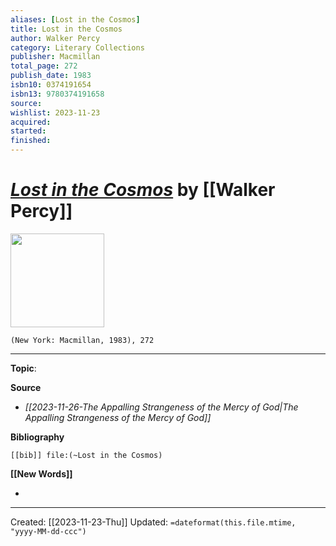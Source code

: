 ```yaml
---
aliases: [Lost in the Cosmos]
title: Lost in the Cosmos
author: Walker Percy
category: Literary Collections
publisher: Macmillan
total_page: 272
publish_date: 1983
isbn10: 0374191654
isbn13: 9780374191658
source: 
wishlist: 2023-11-23
acquired: 
started: 
finished: 
---
```

# *[Lost in the Cosmos]()* by [[Walker Percy]]

<img src="http://books.google.com/books/content?id=cRzsOdz104wC&printsec=frontcover&img=1&zoom=1&edge=curl&source=gbs_api" width=150>

`(New York: Macmillan, 1983), 272`



--- 
**Topic**: 

**Source**
- *[[2023-11-26-The Appalling Strangeness of the Mercy of God|The Appalling Strangeness of the Mercy of God]]*

**Bibliography**

```query
[[bib]] file:(~Lost in the Cosmos)
```
 

**[[New Words]]**

- 

---
Created: [[2023-11-23-Thu]]
Updated: `=dateformat(this.file.mtime, "yyyy-MM-dd-ccc")`